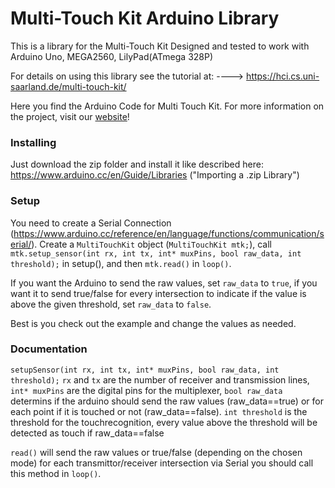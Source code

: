 # Multi-Touch Kit Arduino Library

This is a library for the Multi-Touch Kit
Designed and tested to work with Arduino Uno, MEGA2560, LilyPad(ATmega 328P)

For details on using this library see the tutorial at:
----> https://hci.cs.uni-saarland.de/multi-touch-kit/

Here you find the Arduino Code for Multi Touch Kit.
For more information on the project, visit our [website](https://hci.cs.uni-saarland.de/multi-touch-kit/)!

### Installing

Just download the zip folder and install it like described here: https://www.arduino.cc/en/Guide/Libraries ("Importing a .zip Library")

### Setup

You need to create a Serial Connection (https://www.arduino.cc/reference/en/language/functions/communication/serial/).
Create a `MultiTouchKit` object (`MultiTouchKit mtk;`), call `mtk.setup_sensor(int rx, int tx, int* muxPins, bool raw_data, int threshold);` in setup(), and then `mtk.read()` in `loop()`.

If you want the Arduino to send the raw values, set `raw_data` to `true`, if you want it to send true/false for every intersection to indicate if the value is above the given threshold, set `raw_data` to `false`.

Best is you check out the example and change the values as needed.


### Documentation

`setupSensor(int rx, int tx, int* muxPins, bool raw_data, int threshold);`
`rx` and `tx` are the number of receiver and transmission lines, `int* muxPins` are the digital pins for the multiplexer, 
`bool raw_data` determins if the arduino should send the raw values (raw_data==true) or for each point if it is touched or not (raw_data==false).
`int threshold` is the threshold for the touchrecognition, every value above the threshold will be detected as touch if raw_data==false

`read()` will send the raw values or true/false (depending on the chosen mode) for each transmittor/receiver intersection via Serial
you should call this method in `loop()`.
